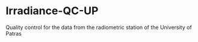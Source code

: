 # Irradiance-QC-UP
Quality control for the data from the radiometric station of the University of Patras

